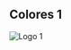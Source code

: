  ## Colores 1
 ![Logo 1](https://github.com/RiveraTheCreator/grupo_44_Animalandia/blob/main/Logo/logo.png)
